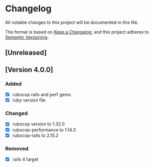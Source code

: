 # Changelog
All notable changes to this project will be documented in this file.

The format is based on [Keep a Changelog][], and this project adheres to
[Semantic Versioning][].

## [Unreleased]

## [Version 4.0.0]
### Added
- [x] rubocop rails and perf gems
- [x] ruby version file
### Changed
- [x] rubocop version to 1.32.0
- [x] rubocop-performance to 1.14.3
- [x] rubocop-rails to 2.15.2
### Removed
- [x] rails 4 target

  [Keep a Changelog]: https://keepachangelog.com/en/1.0.0/
  [Semantic Versioning]: https://semver.org/spec/v2.0.0.html
